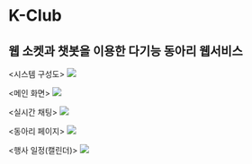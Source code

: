 # K-Club

## 웹 소켓과 챗봇을 이용한 다기능 동아리 웹서비스
<시스템 구성도>
<img src="https://user-images.githubusercontent.com/81922339/230767637-10a342e5-cc91-4b5d-8d41-5fbf59c15918.png"/>

<메인 화면>
<img src="https://user-images.githubusercontent.com/81922339/230767751-d0f465f5-ce9d-4c9b-a6f0-993fe55360ba.png"/>

<실시간 채팅>
<img src="https://user-images.githubusercontent.com/81922339/230767825-c443d16e-6665-47f5-8f1a-0a77fb145781.png"/>

<동아리 페이지>
<img src="https://user-images.githubusercontent.com/81922339/230767829-2393de84-d75c-44a9-9d7c-601be84f734b.png"/>

<행사 일정(캘린더)>
<img src="https://user-images.githubusercontent.com/81922339/230767831-30fb730f-77b5-42b1-b182-5e25137c0289.png"/>

